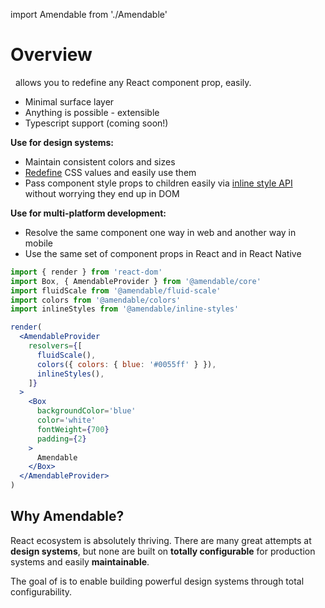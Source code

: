 import Amendable from './Amendable'

# Overview

 <Amendable marginLeft={-.2} /> allows you to redefine any React component
prop, easily.

- Minimal surface layer
- Anything is possible - extensible
- Typescript support (coming soon!)

**Use for design systems:**
- Maintain consistent colors and sizes
- [Redefine](/docs/resolvers/overview) CSS values and easily use them
- Pass component style props to children easily via
[inline style API](/docs/style-props/usage) without worrying they end up in DOM

**Use for multi-platform development:**
- Resolve the same component one way in web and another way in mobile
- Use the same set of component props in React and in React Native

```jsx sandbox
import { render } from 'react-dom'
import Box, { AmendableProvider } from '@amendable/core'
import fluidScale from '@amendable/fluid-scale'
import colors from '@amendable/colors'
import inlineStyles from '@amendable/inline-styles'

render(
  <AmendableProvider
    resolvers={[
      fluidScale(),
      colors({ colors: { blue: '#0055ff' } }),
      inlineStyles(),
    ]}
  >
    <Box
      backgroundColor='blue'
      color='white'
      fontWeight={700}
      padding={2}
    >
      Amendable
    </Box>
  </AmendableProvider>
)
```

## Why Amendable?

React ecosystem is absolutely thriving. There are many great attempts at
**design systems**, but none are built on
**totally configurable** for production systems and easily **maintainable**.

The goal of <Amendable /> is to enable building powerful design systems through
total configurability.
